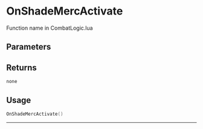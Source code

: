 # OnShadeMercActivate
Function name in CombatLogic.lua
## Parameters

## Returns
`none`
## Usage
```lua
OnShadeMercActivate()
```
---
